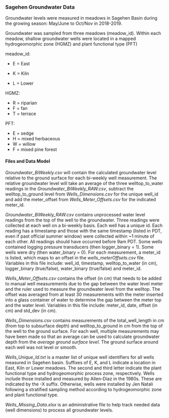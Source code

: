 ### Sagehen Groundwater Data



Groundwater levels were measured in  meadows in Sagehen Basin during the growing season: May/June to Oct/Nov in 2018-2019.

Groundwater was sampled from three meadows (meadow_id). Within each meadow, shallow groundwater wells were located in a mapped hydrogeomorphic zone (HGMZ) and plant functional type (PFT)

meadow_id:

* E = East

* K = Kiln

* L = Lower

HGMZ:

* R = riparian
* F = fan
* T = terrace

PFT:

* E = sedge
* H = mixed herbaceous
* W = willow
* F = mixed pine forest

#### Files and Data Model

*Groundwater_BiWeekly.csv* will contain the calculated groundwater level relative to the ground surface for each bi-weekly well measurement. The relative groundwater level will take an average of the three welltop_to_water readings in the *Groundwater_BiWeekly_RAW.csv*, subtract the welltop_to_ground level from *Wells_Dimensions.csv*  for the unique well_id and add the meter_offset from *Wells_Meter_Offsets.csv*  for the indicated meter_id.

*Groundwater_BiWeekly_RAW.csv*   contains unprocessed water level readings from the top of the well to the groundwater. Three readings were collected at each well on a bi-weekly basis. Each well has a unique id. Each reading has a timestamp and those with the same timestamp (listed in PDT, even if past official summer window) were collected within ~1 minute of each other. All readings should have occurred before 9am PDT. Some wells contained logging pressure transducers (then logger_binary = 1). Some wells were dry (then water_binary = 0). For each measurement, a meter_id is listed, which maps to an offset in the *wells_meterOffsets.csv* file. Variables in this file include: well_id, timestamp, welltop_to_water (in cm), logger_binary (true/false), water_binary (true/false) and meter_id.

*Wells_Meter_Offsets.csv*  contains the offset (in cm) that needs to be added to manual well measurements due to the gap between the water level meter and the ruler used to measure the groundwater level from the welltop. The offset was averaged from at least 30 measurements with the meter inserted into a glass container of water to determine the gap between the meter top and the water level. Variables in this file include: meter_id, date, offset (in cm) and std_dev (in cm).  



*Wells_Dimensions.csv*  contains measurements of the total_well_length in cm (from top to subsurface depth) and welltop_to_ground in cm from the top of the well to the ground surface. For   each well, multiple measurements may have been made so that an average can be used to calculate groundwater depth from the *average ground surface level*. The ground surface around each well was not level or smooth.



*Wells_Unique_Id.txt* is a master list of unique well identifiers for all wells measured in Sagehen basin. Suffixes of E, K, and L indicate a location in East, Kiln or Lower meadows. The second and third letter indicate the plant functional type and hydrogeomorphic process zone, respectively. Wells include those installed and measured by Allen-Diaz in the 1980s. These are indicated by the -X suffix. Otherwise, wells were installed by Jen Natali following a stratified sampling method according to hydrogeomorphic zone and plant functional type. 

*Wells_Missing_Data.xlsx* is an administrative file to help track needed data (well dimensions) to process all groundwater levels.

















